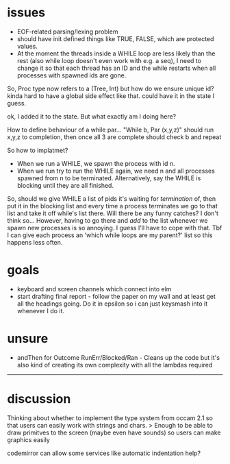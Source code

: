 # issues

- EOF-related parsing/lexing problem
- should have init defined things like TRUE, FALSE, which are protected values.
- At the moment the threads inside a WHILE loop are less likely than the rest (also while loop doesn't even work with e.g. a seq), I need to change it so that each thread has an ID and the while restarts when all processes with spawned ids are gone.

So, Proc type now refers to a (Tree, Int) but how do we ensure unique id? kinda hard to have a global side effect like that. could have it in the state I guess.

ok, I added it to the state. But what exactly am I doing here?

How to define behaviour of a while par... "While b, Par (x,y,z)" should run x,y,z to completion, then once all 3 are complete should check b and repeat

So how to implatmet?

- When we run a WHILE, we spawn the process with id n.
- When we run try to run the WHILE again, we need n and all processes spawned from n to be terminated. Alternatively, say the WHILE is blocking until they are all finished.

So, should we give WHILE a list of pids it's waiting for *termination* of, then put it in the blocking list and every time a process terminates we go to that list and take it off while's list there. Will there be any funny catches? I don't think so... However, having to go there and *add* to the list whenever we spawn new processes is so annoying. I guess I'll have to cope with that. Tbf I can give each process an 'which while loops are my parent?' list so this happens less often.

# goals

- keyboard and screen channels which connect into elm
- start drafting final report - follow the paper on my wall and at least get all the headings going. Do it in epsilon so i can just keysmash into it whenever I do it.

# unsure

- andThen for Outcome RunErr/Blocked/Ran - Cleans up the code but it's also kind of creating its own complexity with all the lambdas required

---

# discussion

Thinking about whether to implement the type system from occam 2.1 so that users can easily work with strings and chars. > Enough to be able to draw primitves to the screen (maybe even have sounds) so users can make graphics easily 

codemirror can allow some services like automatic indentation help?